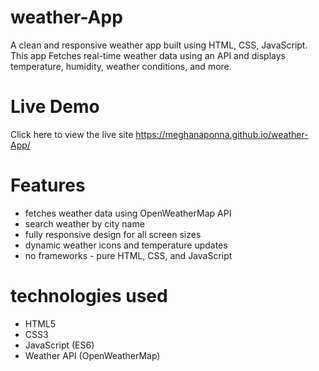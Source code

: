 # weather-App
A clean and responsive weather app built using HTML, CSS, JavaScript. This app Fetches real-time weather data using an API and displays temperature, humidity, weather conditions, and more.

# Live Demo  
Click here to view the live site 
https://meghanaponna.github.io/weather-App/


# Features
- fetches weather data using OpenWeatherMap API
- search weather by city name
- fully responsive design for all screen sizes
- dynamic weather icons and temperature updates
- no frameworks - pure HTML, CSS, and JavaScript

# technologies used
- HTML5
- CSS3
- JavaScript (ES6)
- Weather API (OpenWeatherMap)

